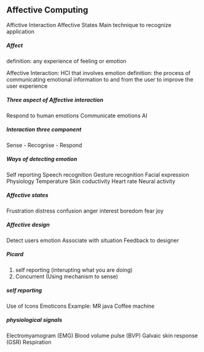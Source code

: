 ## Affective Computing
Affictive Interaction
Affective States
Main technique to recognize
application

##### Affect
definition: any experience of feeling or emotion

Affective Interaction: HCI that involves emotion
definition: the process of communicating emotional information to and from the user to improve the user experience

##### Three aspect of Affective interaction
Respond to human emotions
Communicate emotions
AI

##### Interaction three component
Sense - Recognise - Respond

##### Ways of detecting emotion
Self reporting
Speech recognition
Gesture recognition
Facial expression
Physiology
    Temperature
    Skin coductivity
    Heart rate
    Neural activity

##### Affective states
Frustration
distress
confusion
anger
interest
boredom
fear
joy

##### Affective design
Detect users emotion
Associate with situation
Feedback to designer

##### Picard
1. self reporting (interupting what you are doing)
2. Concurrent (Using mechanism to sense)

##### self reporting
Use of Icons
Emoticons
Example: MR java Coffee machine

##### physiological signals
Electromyamogram (EMG)
Blood volume pulse (BVP)
Galvaic skin response (GSR)
Respiration

